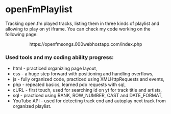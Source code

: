 # openFmPlaylist
Tracking open.fm played tracks, listing them in three kinds of playlist and allowing to play on yt iframe.
You can check my code working on the following page:
<center>
   https://openfmsongs.000webhostapp.com/index.php
</center>

### Used tools and my coding ability progress:
<ul>
   <li>html - practiced organizing page layout,</li>
   <li>css - a huge step forward with positioning and handling overflows,</li>
   <li>js - fully organized code, practiced using XMLHttpRequests and events,</li>
   <li>php - repeated basics, learned pdo requests with sql,</li>
   <li>cURL - first touch, used for searching id on yt for track title and artists,</li>
   <li>sql - practiced using RANK, ROW_NUMBER, CAST and DATE_FORMAT,</li>
   <li>YouTube API - used for detecting track end and autoplay next track from organized playlist.</li>
</ul>
